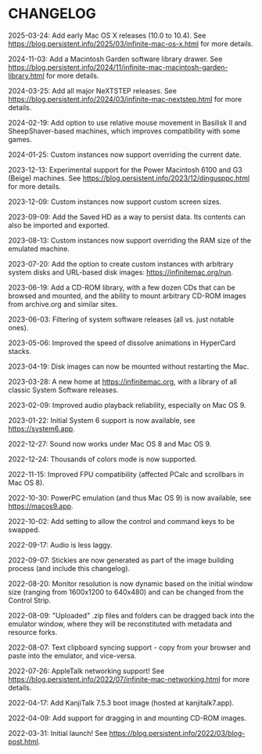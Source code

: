 # CHANGELOG

2025-03-24: Add early Mac OS X releases (10.0 to 10.4). See https://blog.persistent.info/2025/03/infinite-mac-os-x.html for more details.

2024-11-03: Add a Macintosh Garden software library drawer. See https://blog.persistent.info/2024/11/infinite-mac-macintosh-garden-library.html for more details.

2024-03-25: Add all major NeXTSTEP releases. See https://blog.persistent.info/2024/03/infinite-mac-nextstep.html for more details.

2024-02-19: Add option to use relative mouse movement in Basilisk II and SheepShaver-based machines, which improves compatibility with some games.

2024-01-25: Custom instances now support overriding the current date.

2023-12-13: Experimental support for the Power Macintosh 6100 and G3 (Beige) machines. See https://blog.persistent.info/2023/12/dingusppc.html for more details.

2023-12-09: Custom instances now support custom screen sizes.

2023-09-09: Add the Saved HD as a way to persist data. Its contents can also be imported and exported.

2023-08-13: Custom instances now support overriding the RAM size of the emulated machine.

2023-07-20: Add the option to create custom instances with arbitrary system disks and URL-based disk images: https://infinitemac.org/run.

2023-06-19: Add a CD-ROM library, with a few dozen CDs that can be browsed and mounted, and the ability to mount arbitrary CD-ROM images from archive.org and similar sites.

2023-06-03: Filtering of system software releases (all vs. just notable ones).

2023-05-06: Improved the speed of dissolve animations in HyperCard stacks.

2023-04-19: Disk images can now be mounted without restarting the Mac.

2023-03-28: A new home at https://infinitemac.org, with a library of all classic System Software releases.

2023-02-09: Improved audio playback reliability, especially on Mac OS 9.

2023-01-22: Initial System 6 support is now available, see https://system6.app.

2022-12-27: Sound now works under Mac OS 8 and Mac OS 9.

2022-12-24: Thousands of colors mode is now supported.

2022-11-15: Improved FPU compatibility (affected PCalc and scrollbars in Mac OS 8).

2022-10-30: PowerPC emulation (and thus Mac OS 9) is now available, see https://macos9.app.

2022-10-02: Add setting to allow the control and command keys to be swapped.

2022-09-17: Audio is less laggy.

2022-09-07: Stickies are now generated as part of the image building process (and include this changelog).

2022-08-20: Monitor resolution is now dynamic based on the initial window size (ranging from 1600x1200 to 640x480) and can be changed from the Control Strip.

2022-08-09: "Uploaded" .zip files and folders can be dragged back into the emulator window, where they will be reconstituted with metadata and resource forks.

2022-08-07: Text clipboard syncing support - copy from your browser and paste into the emulator, and vice-versa.

2022-07-26: AppleTalk networking support! See https://blog.persistent.info/2022/07/infinite-mac-networking.html for more details.

2022-04-17: Add KanjiTalk 7.5.3 boot image (hosted at kanjitalk7.app).

2022-04-09: Add support for dragging in and mounting CD-ROM images.

2022-03-31: Initial launch! See https://blog.persistent.info/2022/03/blog-post.html.
